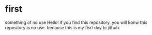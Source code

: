 # first
something of no use
Hello! if you find this repository.
you will konw this repository is no use.
because this is my fisrt day to jithub.
